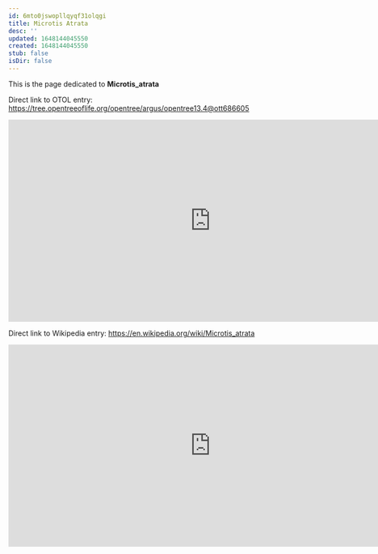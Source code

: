 ```yaml
---
id: 6mto0jswopllqyqf31olqgi
title: Microtis Atrata
desc: ''
updated: 1648144045550
created: 1648144045550
stub: false
isDir: false
---
```

This is the page dedicated to **Microtis_atrata**


Direct link to OTOL entry: https://tree.opentreeoflife.org/opentree/argus/opentree13.4@ott686605



<html>
    <body>
    <iframe src="https://tree.opentreeoflife.org/opentree/argus/opentree13.4@ott686605"
    width="800" height="400" frameborder="0" allowfullscreen> </iframe>
    </body>
</html>
    


Direct link to Wikipedia entry: https://en.wikipedia.org/wiki/Microtis_atrata



<html>
    <body>
    <iframe src="https://en.wikipedia.org/wiki/Microtis_atrata"
    width="800" height="400" frameborder="0" allowfullscreen> </iframe>
    </body>
</html>
    
